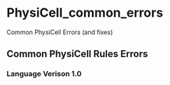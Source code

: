 # PhysiCell_common_errors
Common PhysiCell Errors (and fixes)


## Common PhysiCell Rules Errors 

### Language Verison 1.0 
